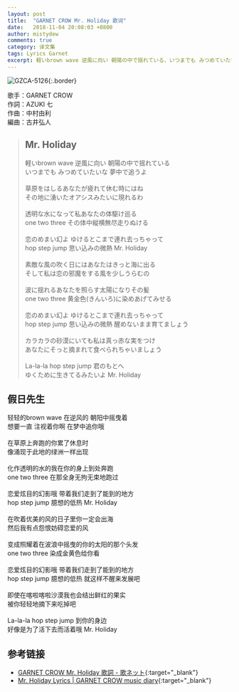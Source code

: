 ```yaml
---
layout: post
title:  "GARNET CROW Mr. Holiday 歌词"
date:   2018-11-04 20:08:03 +0800
author: mistydew
comments: true
category: 译文集
tags: Lyrics Garnet
excerpt: 軽いbrown wave 逆風に向い 朝陽の中で揺れている、いつまでも みつめていたいな 夢中で追うよ。
---
```

![GZCA-5126](https://crowsub.github.io/images/discography/album/GZCA-5126.jpg){:.border}

歌手：GARNET CROW<br>
作詞：AZUKI 七<br>
作曲：中村由利<br>
編曲：古井弘人

<blockquote class="lyric-original">
  <h2>Mr. Holiday</h2>
  <p>
    軽いbrown wave 逆風に向い 朝陽の中で揺れている<br>
    いつまでも みつめていたいな 夢中で追うよ<br>
    <br>
    草原をはしるあなたが疲れて休む時にはね<br>
    その地に湧いたオアシスみたいに現れるわ<br>
    <br>
    透明な水になって私あなたの体駆け巡る<br>
    one two three その体中縦横無尽走りぬける<br>
    <br>
    恋のめまい幻よ ゆけるとこまで連れ去っちゃって<br>
    hop step jump 思い込みの微熱 Mr. Holiday<br>
    <br>
    素敵な風の吹く日にはあなたはきっと海に出る<br>
    そして私は恋の邪魔をする風を少しうらむの<br>
    <br>
    波に揺れるあなたを照らす太陽になりその髪<br>
    one two three 黄金色(きんいろ)に染めあげてみせる<br>
    <br>
    恋のめまい幻よ ゆけるとこまで連れ去っちゃって<br>
    hop step jump 思い込みの微熱 醒めないまま育てましょう<br>
    <br>
    カラカラの砂漠にいても私は真っ赤な実をつけ<br>
    あなたにそっと摘まれて食べられちゃいましょう<br>
    <br>
    La-la-la hop step jump 君のもとへ<br>
    ゆくために生きてるみたいよ Mr. Holiday
  </p>
</blockquote>

<div class="lyric-translation">
  <h2>假日先生</h2>
  <p>
    轻轻的brown wave 在逆风的 朝阳中摇曳着<br>
    想要一直 注视着你啊 在梦中追你哦<br>
    <br>
    在草原上奔跑的你累了休息时<br>
    像涌现于此地的绿洲一样出现<br>
    <br>
    化作透明的水的我在你的身上到处奔跑<br>
    one two three 在那全身无拘无束地跑过<br>
    <br>
    恋爱炫目的幻影哦 带着我们走到了能到的地方<br>
    hop step jump 臆想的低热 Mr. Holiday<br>
    <br>
    在吹着优美的风的日子里你一定会出海<br>
    然后我有点怨恨妨碍恋爱的风<br>
    <br>
    变成照耀着在波浪中摇曳的你的太阳的那个头发<br>
    one two three 染成金黄色给你看<br>
    <br>
    恋爱炫目的幻影哦 带着我们走到了能到的地方<br>
    hop step jump 臆想的低热 就这样不醒来发展吧<br>
    <br>
    即使在喀啦喀啦沙漠我也会结出鲜红的果实<br>
    被你轻轻地摘下来吃掉吧<br>
    <br>
    La-la-la hop step jump 到你的身边<br>
    好像是为了活下去而活着哦 Mr. Holiday
  </p>
</div>

## 参考链接

* [GARNET CROW Mr. Holiday 歌詞 - 歌ネット](https://www.uta-net.com/song/63134/){:target="_blank"}
* [Mr. Holiday Lyrics \| GARNET CROW music diary](https://crowsub.github.io/lyrics/original/Mr.%20Holiday.html){:target="_blank"}
